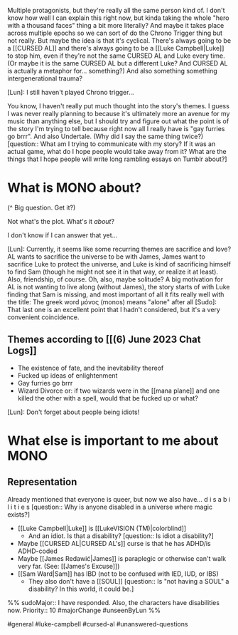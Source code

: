 Multiple protagonists, but they're really all the same person kind of. I don't know how well I can explain this right now, but kinda taking the whole "hero with a thousand faces" thing a bit more literally? And maybe it takes place across multiple epochs so we can sort of do the Chrono Trigger thing but not really. But maybe the idea is that it's cyclical. There's always going to be a [[CURSED AL]] and there's always going to be a [[Luke Campbell|Luke]] to stop him, even if they're not the same CURSED AL and Luke every time. (Or maybe it is the same CURSED AL but a different Luke? And CURSED AL is actually a metaphor for... something?) And also something something intergenerational trauma?

[Lun]: I still haven't played Chrono trigger...

You know, I haven't really put much thought into the story's themes. I guess I was never really planning to because it's ultimately more an avenue for my music than anything else, but I should try and figure out what the point is of the story I'm trying to tell because right now all I really have is "gay furries go brrr". And also Undertale. (Why did I say the same thing twice?) [question:: What am I trying to communicate with my story? If it was an actual game, what do I hope people would take away from it? What are the things that I hope people will write long rambling essays on Tumblr about?]

# What is MONO about?
(\^ Big question. Get it?)

Not what's the plot. What's it *about*?

I don't know if I can answer that yet...

[Lun]: Currently, it seems like some recurring themes are sacrifice and love? AL wants to sacrifice the universe to be with James, James want to sacrifice Luke to protect the universe, and Luke is kind of sacrificing himself to find Sam (though he might not see it in that way, or realize it at least). Also, friendship, of course. Oh, also, maybe solitude? A big motivation for AL is not wanting to live along (without James), the story starts of with Luke finding that Sam is missing, and most important of all it fits really well with the title: The greek word μόνος (monos) means "alone" after all
[Sudo]: That last one is an excellent point that I hadn't considered, but it's a very convenient coincidence.

## Themes according to [[(6) June 2023 Chat Logs]]
- The existence of fate, and the inevitability thereof
- Fucked up ideas of enlightenment
- Gay furries go brrr
- Wizard Divorce or: if two wizards were in the [[mana plane]] and one killed the other with a spell, would that be fucked up or what?

[Lun]: Don't forget about people being idiots!

# What else is important to me about MONO
## Representation
Already mentioned that everyone is queer, but now we also have... d i s a b i l i t i e s [question:: Why is anyone disabled in a universe where magic exists?]

- [[Luke Campbell|Luke]] is [[LukeVISION (TM)|colorblind]]
	- And an idiot. Is that a disability? [question:: Is idiot a disability?]
- Maybe [[CURSED AL|CURSED AL's]] curse is that he has ADHD/is ADHD-coded
- Maybe [[James Redawić|James]] is paraplegic or otherwise can't walk very far. (See: [[James's Excuse]])
- [[Sam Ward|Sam]] has IBD (not to be confused with IED, IUD, or IBS)
	- They also don't have a [[SOUL]] [question:: Is "not having a SOUL" a disability? In this world, it could be.]

%%
sudoMajor:: I have responded. Also, the characters have disabilities now.
Priority:: 10
#majorChange  #unseenByLun 
%%

#general #luke-campbell #cursed-al #unanswered-questions 